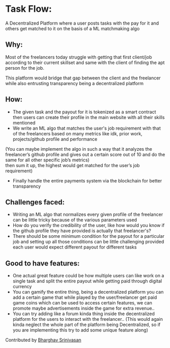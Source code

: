 # Task Flow:
A Decentralized Platform where a user posts tasks with the pay for it and others get matched to it on the basis of a ML matchmaking algo

## Why:
Most of the freelancers today struggle with getting that first client/job according to their current skillset and same with the client of finding the apt person for the job. 

This platform would bridge that gap between the client and the freelancer while also entrusting transparency being a decentralized platform

## How:
- The given task and the payout for it is tokenized as a smart contract then users can create their profile in the main website with all their skills mentioned
- We write an ML algo that matches the user's job requirement with that of the freelancers based on many metrics like idk, prior work, projects/github profile and performance

(You can maybe implement the algo in such a way that it analyzes the freelancer’s github profile and gives out a certain score out of 10 and do the same for all other specific job’s   metrics)  
then sum it up, the highest would get matched for the user’s job requirement)

- Finally handle the entire payments system via the blockchain for better transparency

## Challenges faced:
- Writing an ML algo that normalizes every given profile of the freelancer can be little tricky because of the various parameters used
- How do you verify the credibility of the user, like how would you know if the github profile they have provided is actually that freelancer's?
- There should be some minimum condition for the payout for a particular job and setting up all those conditions can be little challenging provided each user would expect different payout for different tasks

## Good to have features:
- One actual great feature could be how multiple users can like work on a single task and split the entire payout while getting paid through digital currency
- You can gamify the entire thing, being a decentralized platform you can add a certain game that while played by the user/freelancer get paid game coins which can be used to access certain features, we can promote maybe advertisements inside the game for extra revenue..
- You can try adding like a forum kinda thing inside the decentralized platform for the users to interact with the freelancer.. (This would again kinda neglect the whole part of the platform being Decentralized, so if you are implementing this try to add some unique feature along)

  
Contributed by [Bharghav Srinivasan](https://github.com/BharZInstein)

